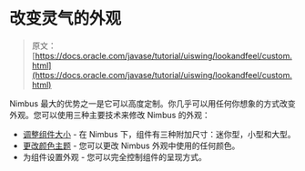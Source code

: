 # 改变灵气的外观

> 原文： [https://docs.oracle.com/javase/tutorial/uiswing/lookandfeel/custom.html](https://docs.oracle.com/javase/tutorial/uiswing/lookandfeel/custom.html)

Nimbus 最大的优势之一是它可以高度定制。你几乎可以用任何你想象的方式改变外观。您可以使用三种主要技术来修改 Nimbus 的外观：

*   [调整组件大小](size.html) - 在 Nimbus 下，组件有三种附加尺寸：迷你型，小型和大型。
*   [更改颜色主题](color.html) - 您可以更改 Nimbus 外观中使用的任何颜色。
*   为组件设置外观 - 您可以完全控制组件的呈现方式。